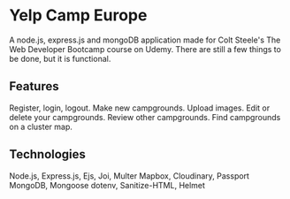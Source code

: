 # Yelp Camp Europe
A node.js, express.js and mongoDB application made for Colt Steele's The Web Developer Bootcamp course on Udemy. There are still a few things to be done, but it is functional. 

## Features
  Register, login, logout.
  Make new campgrounds. Upload images.
  Edit or delete your campgrounds.
  Review other campgrounds.
  Find campgrounds on a cluster map.

## Technologies
  Node.js, Express.js, Ejs, Joi, Multer
  Mapbox, Cloudinary, Passport
  MongoDB, Mongoose
  dotenv, Sanitize-HTML, Helmet
